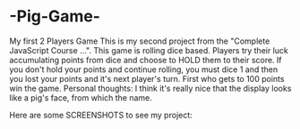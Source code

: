 # -Pig-Game-
My first 2 Players Game
This is my second project from the "Complete JavaScript Course ...". This game is rolling dice based. Players try their luck accumulating points from dice and choose to HOLD them to their score. If you don't hold your points and continue rolling, you must dice 1 and then you lost your points and it's next player's turn. First who gets to 100 points win the game. 
Personal thoughts: I think it's really nice that the display looks like a pig's face, from which the name. 

Here are some SCREENSHOTS to see my project:
